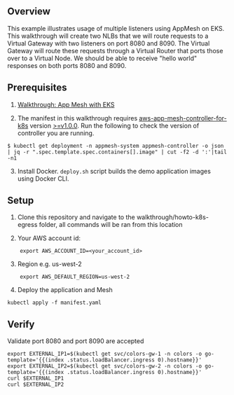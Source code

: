 ## Overview
This example illustrates usage of multiple listeners using AppMesh on EKS. This walkthrough will create two NLBs that we will route requests to a Virtual Gateway with two listeners on port 8080 and 8090. The Virtual Gateway will route these requests through a Virtual Router that ports those over to a Virtual Node. We should be able to receive "hello world" responses on both ports 8080 and 8090. 

## Prerequisites
1. [Walkthrough: App Mesh with EKS](../eks/)

2. The manifest in this walkthrough requires [aws-app-mesh-controller-for-k8s](https://github.com/aws/aws-app-mesh-controller-for-k8s) version [>=v1.0.0](https://github.com/aws/aws-app-mesh-controller-for-k8s/releases/tag/v1.0.0). Run the following to check the version of controller you are running.
```
$ kubectl get deployment -n appmesh-system appmesh-controller -o json | jq -r ".spec.template.spec.containers[].image" | cut -f2 -d ':'|tail -n1
```

3. Install Docker. `deploy.sh` script builds the demo application images using Docker CLI.

## Setup
1. Clone this repository and navigate to the walkthrough/howto-k8s-egress folder, all commands will be ran from this location

2. Your AWS account id:

```
    export AWS_ACCOUNT_ID=<your_account_id>
```

3. Region e.g. us-west-2

```
    export AWS_DEFAULT_REGION=us-west-2
```

4. Deploy the application and Mesh

```
kubectl apply -f manifest.yaml
```

## Verify

Validate port 8080 and port 8090 are accepted

```
export EXTERNAL_IP1=$(kubectl get svc/colors-gw-1 -n colors -o go-template='{{(index .status.loadBalancer.ingress 0).hostname}}'
export EXTERNAL_IP2=$(kubectl get svc/colors-gw-2 -n colors -o go-template='{{(index .status.loadBalancer.ingress 0).hostname}}'
curl $EXTERNAL_IP1
curl $EXTERNAL_IP2
```
